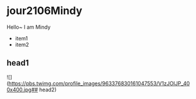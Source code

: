 # jour2106Mindy
Hello~
I am Mindy
* item1
* item2

## head1
![] 
(https://pbs.twimg.com/profile_images/963376830161047553/V1zJOIJP_400x400.jpg## head2)
